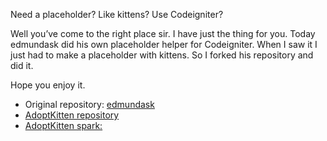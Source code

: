 Need a placeholder? Like kittens? Use Codeigniter?

Well you’ve come to the right place sir. I have just the thing for you. Today edmundask did his own placeholder helper for Codeigniter. When I saw it I just had to make a placeholder with kittens. So I forked his repository and did it.

Hope you enjoy it.

* Original repository: [edmundask](https://github.com/edmundask/codeigniter-placeholder)
* [AdoptKitten repository](https://github.com/mpmont/adopt-kitten)
* [AdoptKitten spark:](http://getsparks.org/packages/adoptkitten/versions/HEAD/show)